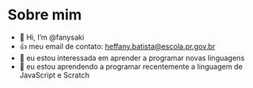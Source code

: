 # Sobre mim
- 👋 Hi, I’m @fanysaki
- 👍 meu email de contato: heffany.batista@escola.pr.gov.br
- 👀 eu estou interessada em aprender a programar novas linguagens
- 🌱 eu estou aprendendo a programar recentemente a linguagem de JavaScript e Scratch


